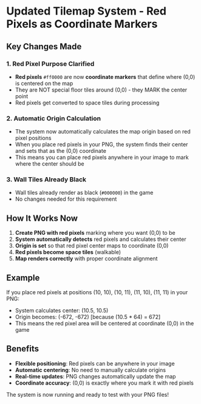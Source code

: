# Updated Tilemap System - Red Pixels as Coordinate Markers

## Key Changes Made

### 1. Red Pixel Purpose Clarified
- **Red pixels** `#ff0000` are now **coordinate markers** that define where (0,0) is centered on the map
- They are NOT special floor tiles around (0,0) - they MARK the center point
- Red pixels get converted to space tiles during processing

### 2. Automatic Origin Calculation
- The system now automatically calculates the map origin based on red pixel positions
- When you place red pixels in your PNG, the system finds their center and sets that as the (0,0) coordinate
- This means you can place red pixels anywhere in your image to mark where the center should be

### 3. Wall Tiles Already Black
- Wall tiles already render as black (`#000000`) in the game
- No changes needed for this requirement

## How It Works Now

1. **Create PNG with red pixels** marking where you want (0,0) to be
2. **System automatically detects** red pixels and calculates their center
3. **Origin is set** so that red pixel center maps to coordinate (0,0)
4. **Red pixels become space tiles** (walkable)
5. **Map renders correctly** with proper coordinate alignment

## Example
If you place red pixels at positions (10, 10), (10, 11), (11, 10), (11, 11) in your PNG:
- System calculates center: (10.5, 10.5)
- Origin becomes: (-672, -672) [because (10.5 * 64) = 672]
- This means the red pixel area will be centered at coordinate (0,0) in the game

## Benefits
- **Flexible positioning**: Red pixels can be anywhere in your image
- **Automatic centering**: No need to manually calculate origins
- **Real-time updates**: PNG changes automatically update the map
- **Coordinate accuracy**: (0,0) is exactly where you mark it with red pixels

The system is now running and ready to test with your PNG files!
